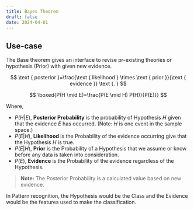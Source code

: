 ```yaml
---
title: Bayes Theorem
draft: false
date: 2024-04-01
---
```


## Use-case
The Base theorem gives an interface to revise pr-existing theories or hypothesis (Prior) with given new evidence. 

$$
\text { posterior }=\frac{\text { likelihood } \times \text { prior }}{\text { evidence }} \text {. }
$$


$$
\boxed{P(H \mid E)=\frac{P(E \mid H) P(H)}{P(E)}}
$$

Where, 
- $P(H|E)$, **Posterior Probability** is the probability of Hypothesis $H$ given that the evidence $E$ has occurred. (Note: $H$ is one event in the sample space.)
- $P(E|H)$, **Likelihood** is the Probability of the evidence occurring give that the Hypothesis $H$ is true. 
- $P(E|H),$ **Prior** is the Probability of a Hypothesis that we assume or know before any data is taken into consideration. 
- $P(E)$, **Evidence** is the Probability of the evidence regardless of the Hypothesis. 
> **Note:** The Posterior Probability is a calculated value based on new evidence. 

In Pattern recognition, the Hypothesis would be the Class and the Evidence would be the features used to make the classification. 



